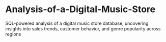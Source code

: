 # Analysis-of-a-Digital-Music-Store
SQL-powered analysis of a digital music store database, uncovering insights into sales trends, customer behavior, and genre popularity across regions
